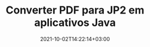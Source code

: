 ---
############################# Static ############################
layout: "autogen-gist"
date: 2021-10-02T14:22:14+03:00
draft: false
path: "pt/total/java/conversion/pdf-to-jp2/"
other_out_formats: "DOC DOCX DOCM DOT DOTX DOTM TXT RTF HTML HTM MHTML MHT XLS XLSX XLSM XLSB XLT XLTX XLTM XLAM CSV TSV DIF SXC FODS PPT PPTX PPTM PPS PPSX PPSM POT POTX POTM ODT OTT OTP ODP ODS EMZ WMZ SVG SVGZ XPS TEX DCM WMF EMF BMP PNG GIF JPEG TIFF ICO WEBP JP2 TGA PSB PSD EPUB MD DICOM FODP JPG"
ad_headline: "Converter PDF para JP2 | Java"
ad_description: "A solução de conversão de documentos PDF para JP2 mais precisa para aplicativos Java."

############################# Head ############################
head_title: "Converter PDF para JP2 em Java – API de conversão de PDF"
head_description: "Converta PDF para JP2 em aplicativos Java. API de conversão rápida e precisa de PDF para JP2 para Java para converter PDF em documentos, imagens e mais de 100 outros formatos de arquivo."

############################# Header ############################
title: "Converter PDF para JP2 em aplicativos Java"
description: "Converta arquivos PDF para JP2 em aplicativos Java usando recursos flexíveis de conversão de documentos para manipular a aparência do formato do documento convertido. Converta facilmente todo o documento de uma só vez ou escolha páginas específicas do arquivo PDF com base nos números de página ou intervalos de páginas seletivos e converta para uma ampla variedade de formatos de documentos suportados, como documentos de processamento de texto, planilhas do Excel, apresentações do PowerPoint, Photoshop, eBook, web e imagens."

############################# SubMenu ############################
submenu:
    enable: false

############################# Content ############################
content:
    enable: true
    block:
    - title_left: "Como converter PDF para JP2 em Java"
      content_left: |
          Execute arquivos PDF para conversão de arquivos JP2 em Java usando três etapas simples. Usando o exemplo de código abaixo - visualize o documento convertido como está ou renderize-o para visualizar como um arquivo HTML sem instalar nenhum software externo.

          -   Crie uma nova instância da classe **Converter** e carregue o arquivo PDF
          -   Defina **ConvertOptions** para o tipo de arquivo JP2
          -   Chame o método **Convert** da instância de classe **Converter** para conversão em JP2
          -   Definir opções para visualizador de HTML
          -   Crie o objeto **Viewer** para visualizar o JP2 convertido como HTML
          
      title_right: "Instruções de download e instalação"
      content_right: |
          Você precisa dos namespaces `GroupDocs.Conversion` e `GroupDocs.Viewer` para converter entre mais de 100 documentos e formatos de arquivo de imagem como PDF, Microsoft Word, Excel, PowerPoint, Project, Visio, Outlook, HTML e diagramas. Explore outras [APIs Java para documentos do Office](https://products.conholdate.com/total/java/) oferecidas pela Conholdate.Total.
          
          Obtenha os respectivos arquivos de montagem do [Transferências](https://downloads.conholdate.com/total/java) ou busque o pacote inteiro do [Maven](https://repository.conholdate.com/webapp/#/artifacts/browse/tree/General/repo) para adicionar `Conholdate.Total` diretamente em sua área de trabalho.
          
      gisthash: "1b2b5b5a97415ef538ac358347f27174"
      gistfile: "pdf-to-word-conversion-in-java-and-html-viewer.java"

    - title_left: "Converter PDF para documentos do Word em Java"
      content_left: |
          Fica mais fácil converter de PDF para um documento do Word em aplicativos baseados em Java com APIs Conholdate.Total. O arquivo PDF se transforma perfeitamente em um arquivo Word (DOCX) e oferece suporte a um conjunto adicional de recursos de formatação de documentos para personalizar o layout do arquivo de saída para atender às suas necessidades. Você pode editar facilmente o conteúdo, como texto, tabelas, imagens e listas do documento Word convertido.

          -   Crie uma nova instância da classe **Converter** e carregue **PDF** como arquivo de entrada
          -   Instancie **WordProcessingConvertOptions** como a opção de conversão
          -   Chame o método **Convert** da instância de classe **Converter** para conversão em **DOCX**
          
      title_right: "Extração de informações do documento de origem"
      content_right: |
          O recurso de extração de informações de documentos não apenas permite obter as informações básicas sobre o arquivo do documento de origem, mas também suporta a extração de algumas informações valiosas específicas do formato de arquivo, como datas de início e término de um arquivo do Microsoft Project, quaisquer restrições de impressão em um documento PDF, lista de pastas incluídas em um arquivo de dados do Outlook etc.

          Converta formatos de arquivo de documentos populares em diferentes sistemas operacionais, como Windows, Linux ou macOS, enquanto usa ambientes de desenvolvimento como NetBeans, IntelliJ IDEA e Eclipse.
          
      gisthash: "1b2b5b5a97415ef538ac358347f27174"
      gistfile: "pdf-to-word-conversion.java"

    - title_left: "Converter PDF para Excel em Java"
      content_left: |
          Transforme planilhas de PDF em Excel usando algumas linhas de código Java. O conteúdo de um arquivo PDF é convertido em linhas e colunas de uma planilha do Excel que pode ser editada facilmente conforme sua necessidade. Um arquivo PDF pode ser convertido nesses formatos de planilha (XLS, XLSX, XLSM, XLSB, XLTX, XLT), OpenDocument (ODS, OTS) e Apple iWork Numbers.

          -   Crie uma nova instância da classe **Converter** e carregue **PDF** como arquivo de entrada
          -   Instancie **SpreadsheetConvertOptions** como a opção de conversão
          -   Chame o método **Convert** da instância de classe **Converter** para conversão em **XLSX**
        
      title_right: "Cache de resultados de documentos convertidos"
      content_right: |
          Em alguns casos, o tamanho do documento convertido é maior e leva tempo para ser convertido. A biblioteca de conversão de documentos oferece o recurso de cache para gerenciar com eficiência tais situações e acelerar o processo de conversão repetitivo. Habilite a interface ICache para trabalhar com implementação de cache personalizada usando o ponto de extensão e controle a conversão de cache, como preferir.

          O resultado da conversão é salvo na unidade local por padrão, mas qualquer tipo de armazenamento em cache pode ser suportado pela implementação das interfaces apropriadas, como Amazon S3, Dropbox, Google Drive, Windows Azure, Reddis ou qualquer outra.
          
      gisthash: "1b2b5b5a97415ef538ac358347f27174"
      gistfile: "pdf-to-excel-conversion.java"

    - title_left: "Converter PDF para PowerPoint em Java"
      content_left: |
          Converter slides de PDF para PowerPoint (PPT, PPTX) é mais rápido com o Conholdate.Total para APIs Java. Uma vez convertido, você pode editar facilmente as apresentações e slides do PowerPoint no Microsoft PowerPoint.

          -   Crie uma nova instância da classe **Converter** e carregue **PDF** como arquivo de entrada
          -   Instancie **PresentationConvertOptions** como a opção de conversão
          -   Chame o método **Convert** da instância de classe **Converter** para conversão em **PPTX**
          
      title_right: "Carregar e converter documentos localizados remotamente"
      content_right: |
          Usando Conholdate.Total para Java – os desenvolvedores podem carregar e converter documentos de vários locais remotos e recursos de armazenamento de documentos na nuvem, como Amazon S3, Microsoft Azure Blob, FTP, disco local, fluxo ou uma URL simples. Você só precisa especificar o método para obter o fluxo de documentos localizado remotamente e, em seguida, passá-lo para a classe Converter como construtor.
          
          A [Biblioteca de conversão Java PDF](https://products.groupdocs.com/conversion/java/) também suporta o carregamento e a conversão de documentos protegidos por senha em seus aplicativos baseados em Java.
          
      gisthash: "1b2b5b5a97415ef538ac358347f27174"
      gistfile: "pdf-to-powerpoint-conversion.java"

    - title_left: "Converter PDF em Imagens em Java"
      content_left: |
          Converta PDF para formatos de imagem como JPG, PNG, GIF, BMP, TIFF e muitos outros com qualidade e resolução de imagem precisas. Transforme o arquivo PDF inteiro ou escolha entre algumas páginas selecionadas para converter nas imagens.

          -   Crie uma nova instância da classe **Converter** e carregue **PDF** como arquivo de entrada
          -   Declare o delegado **SavePageStream** para salvar a página do documento convertido no fluxo
          -   Especifique **JPG** como o formato de saída desejado passando o objeto **ImageConvertOptions** para ele
          -   Chame o método **Convert** da instância de classe **Converter** para conversão em **JPG**
          
      title_right: "Adicionar marcas d'água de texto ou imagem a documentos"
      content_right: |
          Converta documentos com precisão exatamente como o arquivo original e aplique marcas d'água de texto ou imagem às páginas do documento convertido. Carimbe as marcas d'água de forma inteligente usando um punhado de opções de marca d'água para gerenciar fonte, cor, largura, altura, ângulo de rotação, transparência e colocar a marca d'água no plano de fundo das páginas do documento.
          
          A detecção automática do formato do documento de origem é outro recurso útil para recuperar a própria extensão do arquivo em alguns casos em que o arquivo de origem é apresentado na forma de fluxo de bytes. Os desenvolvedores também podem obter uma lista completa de todos os formatos de conversão suportados ao converter um documento em outro formato de arquivo chamando o método **GetPossibleConversions** do objeto Converter.
          
      gisthash: "1b2b5b5a97415ef538ac358347f27174"
      gistfile: "pdf-to-image-conversion.java"

############################# About Formats ############################
about_formats:
    enable: false
############################# More Formats ############################
more_formats:
    enable: true
    auto: false
    other_out_formats: DOC DOCX DOCM DOT DOTX DOTM TXT RTF HTML HTM MHTML MHT XLS XLSX XLSM XLSB XLT XLTX XLTM XLAM CSV TSV DIF SXC FODS PPT PPTX PPTM PPS PPSX PPSM POT POTX POTM ODT OTT OTP ODP ODS EMZ WMZ SVG SVGZ XPS TEX DCM WMF EMF BMP PNG GIF JPEG TIFF ICO WEBP JP2 TGA PSB PSD EPUB MD DICOM FODP JPG
############################# Back to top ###############################
back_to_top:
  enable: true
---